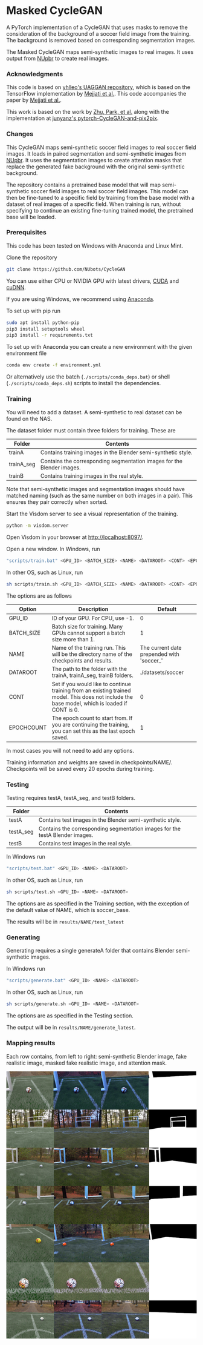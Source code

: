 # Masked CycleGAN

A PyTorch implementation of a CycleGAN that uses masks to remove the consideration of the background of a soccer field image from the training. The background is removed based on corresponding segmentation images. 

The Masked CycleGAN maps semi-synthetic images to real images. It uses output from [NUpbr](https://github.com/NUbots/NUpbr) to create real images. 

### Acknowledgments

This code is based on [yhlleo's UAGGAN repository](https://github.com/yhlleo/uaggan), which is based on the TensorFlow implementation by [Mejjati et al.](https://github.com/AlamiMejjati/Unsupervised-Attention-guided-Image-to-Image-Translation). This code accompanies the paper by [Mejjati et al.](https://arxiv.org/pdf/1806.02311.pdf).

This work is based on the work by [Zhu, Park, et al.](https://arxiv.org/pdf/1703.10593.pdf) along with the implementation at [junyanz's pytorch-CycleGAN-and-pix2pix](https://github.com/junyanz/pytorch-CycleGAN-and-pix2pix).

### Changes

This CycleGAN maps semi-synthetic soccer field images to real soccer field images. It loads in paired segmentation and semi-synthetic images from [NUpbr](https://github.com/NUbots/NUpbr). It uses the segmentation images to create attention masks that replace the generated fake background with the original semi-synthetic background. 

The repository contains a pretrained base model that will map semi-synthetic soccer field images to real soccer field images. This model can then be fine-tuned to a specific field by training from the base model with a dataset of real images of a specific field. When training is run, without specifying to continue an existing fine-tuning trained model, the pretrained base will be loaded. 

### Prerequisites

This code has been tested on Windows with Anaconda and Linux Mint.

Clone the repository

```sh
git clone https://github.com/NUbots/CycleGAN
```

You can use either CPU or NVIDIA GPU with latest drivers, [CUDA](https://developer.nvidia.com/cuda-downloads) and [cuDNN](https://developer.nvidia.com/cudnn).

If you are using Windows, we recommend using [Anaconda](https://docs.anaconda.com/anaconda/install/windows/). 

To set up with pip run

```sh
sudo apt install python-pip
pip3 install setuptools wheel
pip3 install -r requirements.txt
```

To set up with Anaconda you can create a new environment with the given environment file

```sh
conda env create -f environment.yml
```

Or alternatively use the batch (`./scripts/conda_deps.bat`) or shell (`./scripts/conda_deps.sh`) scripts to install the dependencies.

### Training

You will need to add a dataset. A semi-synthetic to real dataset can be found on the NAS. 

The dataset folder must contain three folders for training. These are

| Folder | Contents |
| ---- | --- |
| trainA | Contains training images in the Blender semi-synthetic style. |
| trainA_seg | Contains the corresponding segmentation images for the Blender images. |
| trainB | Contains training images in the real style. |

Note that semi-synthetic images and segmentation images should have matched naming (such as the same number on both images in a pair). This ensures they pair correctly when sorted.

Start the Visdom server to see a visual representation of the training.

```sh
python -m visdom.server
```

Open Visdom in your browser at [http://localhost:8097/](http://localhost:8097/).

Open a new window. In Windows, run 

```sh
"scripts/train.bat" <GPU_ID> <BATCH_SIZE> <NAME> <DATAROOT> <CONT> <EPOCHCOUNT>
```

In other OS, such as Linux, run

```sh
sh scripts/train.sh <GPU_ID> <BATCH_SIZE> <NAME> <DATAROOT> <CONT> <EPOCHCOUNT>
```

The options are as follows

| Option | Description | Default |
| -- | -- | --- |
| GPU_ID | ID of your GPU. For CPU, use -1. | 0 |
| BATCH_SIZE | Batch size for training. Many GPUs cannot support a batch size more than 1. | 1 |
| NAME | Name of the training run. This will be the directory name of the checkpoints and results.  | The current date prepended with 'soccer_' |
| DATAROOT | The path to the folder with the trainA, trainA_seg, trainB folders. | ./datasets/soccer |
| CONT | Set if you would like to continue training from an existing trained model. This does not include the base model, which is loaded if CONT is 0. | 0 |
| EPOCHCOUNT | The epoch count to start from. If you are continuing the training, you can set this as the last epoch saved. | 1 |

In most cases you will not need to add any options. 

Training information and weights are saved in checkpoints/NAME/. Checkpoints will be saved every 20 epochs during training.

### Testing

Testing requires testA, testA_seg, and testB folders. 

| Folder | Contents |
| ---- | --- |
| testA | Contains test images in the Blender semi-synthetic style. |
| testA_seg | Contains the corresponding segmentation images for the testA Blender images. |
| testB | Contains test images in the real style. |

In Windows run

```sh
"scripts/test.bat" <GPU_ID> <NAME> <DATAROOT>
```

In other OS, such as Linux, run 

```sh
sh scripts/test.sh <GPU_ID> <NAME> <DATAROOT>
```

The options are as specified in the Training section, with the exception of the default value of NAME, which is soccer_base.  

The results will be in `results/NAME/test_latest`

### Generating

Generating requires a single generateA folder that contains Blender semi-synthetic images.

In Windows run

```sh
"scripts/generate.bat" <GPU_ID> <NAME> <DATAROOT>
```

In other OS, such as Linux, run 

```sh
sh scripts/generate.sh <GPU_ID> <NAME> <DATAROOT>
```

The options are as specified in the Testing section.

The output will be in `results/NAME/generate_latest`.

### Mapping results

Each row contains, from left to right: semi-synthetic Blender image, fake realistic image, masked fake realistic image, and attention mask.

![Results of the transfer between semi-synthetic images and real images.](docs/base_results.png 'Each row contains a semi-synthetic image, fake realistic image, masked fake realistic image, and attention mask.')